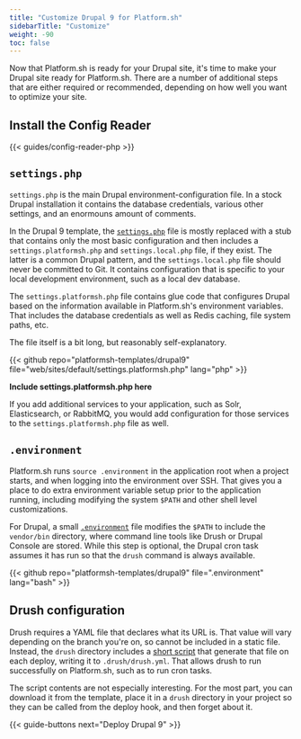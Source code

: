 ```yaml
---
title: "Customize Drupal 9 for Platform.sh"
sidebarTitle: "Customize"
weight: -90
toc: false
---
```


Now that Platform.sh is ready for your Drupal site, it's time to make your Drupal site ready for Platform.sh.  There are a number of additional steps that are either required or recommended, depending on how well you want to optimize your site.

## Install the Config Reader

{{< guides/config-reader-php >}}

## `settings.php`

`settings.php` is the main Drupal environment-configuration file.  In a stock Drupal installation it contains the database credentials, various other settings, and an enormouns amount of comments.

In the Drupal 9 template, the [`settings.php`](https://github.com/platformsh-templates/drupal9/blob/master/web/sites/default/settings.php) file is mostly replaced with a stub that contains only the most basic configuration and then includes a `settings.platformsh.php` and `settings.local.php` file, if they exist.  The latter is a common Drupal pattern, and the `settings.local.php` file should never be committed to Git.  It contains configuration that is specific to your local development environment, such as a local dev database.

The `settings.platformsh.php` file contains glue code that configures Drupal based on the information available in Platform.sh's environment variables.  That includes the database credentials as well as Redis caching, file system paths, etc.

The file itself is a bit long, but reasonably self-explanatory.

{{< github repo="platformsh-templates/drupal9" file="web/sites/default/settings.platformsh.php" lang="php" >}}

**Include settings.platformsh.php here**

If you add additional services to your application, such as Solr, Elasticsearch, or RabbitMQ, you would add configuration for those services to the `settings.platformsh.php` file as well.

## `.environment`

Platform.sh runs `source .environment` in the application root when a project starts, and when logging into the environment over SSH.  That gives you a place to do extra environment variable setup prior to the application running, including modifying the system `$PATH` and other shell level customizations.

For Drupal, a small [`.environment`](https://github.com/platformsh-templates/drupal9/blob/master/.environment) file modifies the `$PATH` to include the `vendor/bin` directory, where command line tools like Drush or Drupal Console are stored.  While this step is optional, the Drupal cron task assumes it has run so that the `drush` command is always available.

{{< github repo="platformsh-templates/drupal9" file=".environment" lang="bash" >}}

## Drush configuration

Drush requires a YAML file that declares what its URL is.  That value will vary depending on the branch you're on, so cannot be included in a static file.  Instead, the `drush` directory includes a [short script](https://github.com/platformsh-templates/drupal9/blob/master/drush/platformsh_generate_drush_yml.php) that generate that file on each deploy, writing it to `.drush/drush.yml`.  That allows drush to run successfully on Platform.sh, such as to run cron tasks.

The script contents are not especially interesting.  For the most part, you can download it from the template, place it in a `drush` directory in your project so they can be called from the deploy hook, and then forget about it.

{{< guide-buttons next="Deploy Drupal 9" >}}
